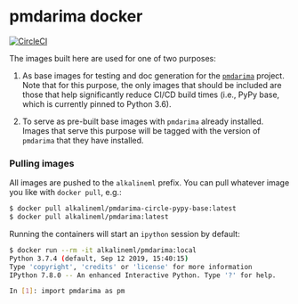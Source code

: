 # pmdarima docker

[![CircleCI](https://circleci.com/gh/alkaline-ml/pmdarima-docker.svg?style=svg)](https://circleci.com/gh/alkaline-ml/pmdarima-docker)

The images built here are used for one of two purposes:

  1. As base images for testing and doc generation for the
     [`pmdarima`](http://github.com/tgsmith61591/pmdarima) project. Note that
     for this purpose, the only images that should be included are those that
     help significantly reduce CI/CD build times (i.e., PyPy base, which is
     currently pinned to Python 3.6).
    
  2. To serve as pre-built base images with `pmdarima` already installed.
     Images that serve this purpose will be tagged with the version of
     `pmdarima` that they have installed.
       
### Pulling images

All images are pushed to the `alkalineml` prefix. You can pull whatever image you like
with `docker pull`, e.g.:

```bash
$ docker pull alkalineml/pmdarima-circle-pypy-base:latest
$ docker pull alkalineml/pmdarima:latest
```

Running the containers will start an `ipython` session by default:

```bash
$ docker run --rm -it alkalineml/pmdarima:local
Python 3.7.4 (default, Sep 12 2019, 15:40:15)
Type 'copyright', 'credits' or 'license' for more information
IPython 7.8.0 -- An enhanced Interactive Python. Type '?' for help.

In [1]: import pmdarima as pm
```
